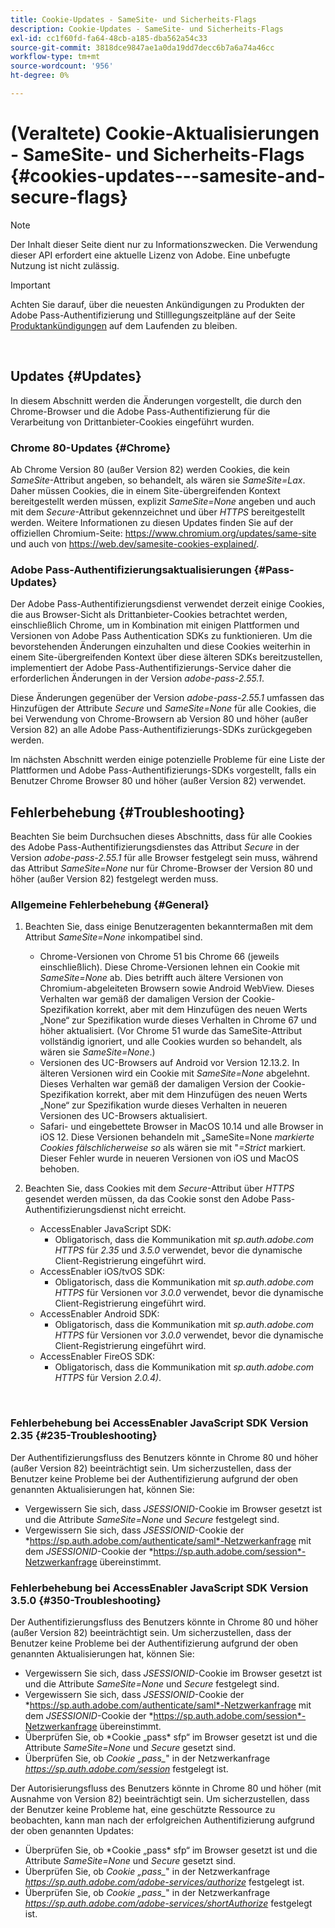 ```yaml
---
title: Cookie-Updates - SameSite- und Sicherheits-Flags
description: Cookie-Updates - SameSite- und Sicherheits-Flags
exl-id: cc1f60fd-fa64-48cb-a185-dba562a54c33
source-git-commit: 3818dce9847ae1a0da19dd7decc6b7a6a74a46cc
workflow-type: tm+mt
source-wordcount: '956'
ht-degree: 0%

---
```


# (Veraltete) Cookie-Aktualisierungen - SameSite- und Sicherheits-Flags {#cookies-updates---samesite-and-secure-flags}

>[!NOTE]
>
>Der Inhalt dieser Seite dient nur zu Informationszwecken. Die Verwendung dieser API erfordert eine aktuelle Lizenz von Adobe. Eine unbefugte Nutzung ist nicht zulässig.

>[!IMPORTANT]
>
> Achten Sie darauf, über die neuesten Ankündigungen zu Produkten der Adobe Pass-Authentifizierung und Stilllegungszeitpläne auf der Seite [Produktankündigungen](/help/authentication/product-announcements.md) auf dem Laufenden zu bleiben.

</br>


## Updates {#Updates}

In diesem Abschnitt werden die Änderungen vorgestellt, die durch den Chrome-Browser und die Adobe Pass-Authentifizierung für die Verarbeitung von Drittanbieter-Cookies eingeführt wurden.



### Chrome 80-Updates {#Chrome}

Ab Chrome Version 80 (außer Version 82) werden Cookies, die kein *SameSite*-Attribut angeben, so behandelt, als wären sie *SameSite=Lax*. Daher müssen Cookies, die in einem Site-übergreifenden Kontext bereitgestellt werden müssen, explizit *SameSite=None* angeben und auch mit dem *Secure*-Attribut gekennzeichnet und über *HTTPS* bereitgestellt werden. Weitere Informationen zu diesen Updates finden Sie auf der offiziellen Chromium-Seite: <https://www.chromium.org/updates/same-site> und auch von <https://web.dev/samesite-cookies-explained/>.


### Adobe Pass-Authentifizierungsaktualisierungen {#Pass-Updates}

Der Adobe Pass-Authentifizierungsdienst verwendet derzeit einige Cookies, die aus Browser-Sicht als Drittanbieter-Cookies betrachtet werden, einschließlich Chrome, um in Kombination mit einigen Plattformen und Versionen von Adobe Pass Authentication SDKs zu funktionieren. Um die bevorstehenden Änderungen einzuhalten und diese Cookies weiterhin in einem Site-übergreifenden Kontext über diese älteren SDKs bereitzustellen, implementiert der Adobe Pass-Authentifizierungs-Service daher die erforderlichen Änderungen in der Version *adobe-pass-2.55.1*.

Diese Änderungen gegenüber der Version *adobe-pass-2.55.1* umfassen das Hinzufügen der Attribute *Secure* und *SameSite=None* für alle Cookies, die bei Verwendung von Chrome-Browsern ab Version 80 und höher (außer Version 82) an alle Adobe Pass-Authentifizierungs-SDKs zurückgegeben werden.

Im nächsten Abschnitt werden einige potenzielle Probleme für eine Liste der Plattformen und Adobe Pass-Authentifizierungs-SDKs vorgestellt, falls ein Benutzer Chrome Browser 80 und höher (außer Version 82) verwendet.

## Fehlerbehebung {#Troubleshooting}

Beachten Sie beim Durchsuchen dieses Abschnitts, dass für alle Cookies des Adobe Pass-Authentifizierungsdienstes das Attribut *Secure* in der Version *adobe-pass-2.55.1* für alle Browser festgelegt sein muss, während das Attribut *SameSite=None* nur für Chrome-Browser der Version 80 und höher (außer Version 82) festgelegt werden muss.


### Allgemeine Fehlerbehebung {#General}

1. Beachten Sie, dass einige Benutzeragenten bekanntermaßen mit dem Attribut *SameSite=None* inkompatibel sind.

   - Chrome-Versionen von Chrome 51 bis Chrome 66 (jeweils einschließlich). Diese Chrome-Versionen lehnen ein Cookie mit *SameSite=None* ab. Dies betrifft auch ältere Versionen von Chromium-abgeleiteten Browsern sowie Android WebView. Dieses Verhalten war gemäß der damaligen Version der Cookie-Spezifikation korrekt, aber mit dem Hinzufügen des neuen Werts „None“ zur Spezifikation wurde dieses Verhalten in Chrome 67 und höher aktualisiert. (Vor Chrome 51 wurde das SameSite-Attribut vollständig ignoriert, und alle Cookies wurden so behandelt, als wären sie *SameSite=None*.)
   - Versionen des UC-Browsers auf Android vor Version 12.13.2. In älteren Versionen wird ein Cookie mit *SameSite=None* abgelehnt. Dieses Verhalten war gemäß der damaligen Version der Cookie-Spezifikation korrekt, aber mit dem Hinzufügen des neuen Werts „None“ zur Spezifikation wurde dieses Verhalten in neueren Versionen des UC-Browsers aktualisiert.
   - Safari- und eingebettete Browser in MacOS 10.14 und alle Browser in iOS 12. Diese Versionen behandeln mit „SameSite=None *markierte Cookies fälschlicherweise so* als wären sie mit &quot;*=Strict* markiert. Dieser Fehler wurde in neueren Versionen von iOS und MacOS behoben.


1. Beachten Sie, dass Cookies mit dem *Secure*-Attribut über *HTTPS* gesendet werden müssen, da das Cookie sonst den Adobe Pass-Authentifizierungsdienst nicht erreicht.

   - AccessEnabler JavaScript SDK:
      - Obligatorisch, dass die Kommunikation mit *sp.auth.adobe.com* *HTTPS* für *2.35* und *3.5.0* verwendet, bevor die dynamische Client-Registrierung eingeführt wird.
   - AccessEnabler iOS/tvOS SDK:
      - Obligatorisch, dass die Kommunikation mit *sp.auth.adobe.com* *HTTPS* für Versionen vor *3.0.0* verwendet, bevor die dynamische Client-Registrierung eingeführt wird.
   - AccessEnabler Android SDK:
      - Obligatorisch, dass die Kommunikation mit *sp.auth.adobe.com* *HTTPS* für Versionen vor *3.0.0* verwendet, bevor die dynamische Client-Registrierung eingeführt wird.
   - AccessEnabler FireOS SDK:
      - Obligatorisch, dass die Kommunikation mit *sp.auth.adobe.com* *HTTPS* für Version *2.0.4)*.

</br>

### Fehlerbehebung bei AccessEnabler JavaScript SDK Version 2.35 {#235-Troubleshooting}

Der Authentifizierungsfluss des Benutzers könnte in Chrome 80 und höher (außer Version 82) beeinträchtigt sein. Um sicherzustellen, dass der Benutzer keine Probleme bei der Authentifizierung aufgrund der oben genannten Aktualisierungen hat, können Sie:

- Vergewissern Sie sich, dass *JSESSIONID*-Cookie im Browser gesetzt ist und die Attribute *SameSite=None* und *Secure* festgelegt sind.
- Vergewissern Sie sich, dass *JSESSIONID*-Cookie der *https://sp.auth.adobe.com/authenticate/saml*-Netzwerkanfrage mit dem *JSESSIONID*-Cookie der *https://sp.auth.adobe.com/session*-Netzwerkanfrage übereinstimmt.


### Fehlerbehebung bei AccessEnabler JavaScript SDK Version 3.5.0 {#350-Troubleshooting}

Der Authentifizierungsfluss des Benutzers könnte in Chrome 80 und höher (außer Version 82) beeinträchtigt sein. Um sicherzustellen, dass der Benutzer keine Probleme bei der Authentifizierung aufgrund der oben genannten Aktualisierungen hat, können Sie:

- Vergewissern Sie sich, dass *JSESSIONID*-Cookie im Browser gesetzt ist und die Attribute *SameSite=None* und *Secure* festgelegt sind.
- Vergewissern Sie sich, dass *JSESSIONID*-Cookie der *https://sp.auth.adobe.com/authenticate/saml*-Netzwerkanfrage mit dem *JSESSIONID*-Cookie der *https://sp.auth.adobe.com/session*-Netzwerkanfrage übereinstimmt.
- Überprüfen Sie, ob *Cookie „pass\* sfp“ im Browser gesetzt ist und die Attribute *SameSite=None* und *Secure* gesetzt sind.
- Überprüfen Sie, ob *Cookie „pass\_*&quot; in der Netzwerkanfrage *https://sp.auth.adobe.com/session* festgelegt ist.


Der Autorisierungsfluss des Benutzers könnte in Chrome 80 und höher (mit Ausnahme von Version 82) beeinträchtigt sein. Um sicherzustellen, dass der Benutzer keine Probleme hat, eine geschützte Ressource zu beobachten, kann man nach der erfolgreichen Authentifizierung aufgrund der oben genannten Updates:

- Überprüfen Sie, ob *Cookie „pass\* sfp“ im Browser gesetzt ist und die Attribute *SameSite=None* und *Secure* gesetzt sind.
- Überprüfen Sie, ob *Cookie „pass\_*&quot; in der Netzwerkanfrage *https://sp.auth.adobe.com/adobe-services/authorize* festgelegt ist.
- Überprüfen Sie, ob *Cookie „pass\_*&quot; in der Netzwerkanfrage *https://sp.auth.adobe.com/adobe-services/shortAuthorize* festgelegt ist.

